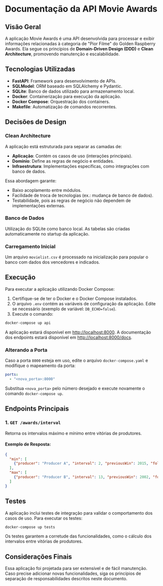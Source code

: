 # Documentação da API Movie Awards

## Visão Geral

A aplicação Movie Awards é uma API desenvolvida para processar e exibir informações relacionadas à categoria de "Pior Filme" do Golden Raspberry Awards. Ela segue os princípios de **Domain-Driven Design (DDD)** e **Clean Architecture**, promovendo manutenção e escalabilidade.

## Tecnologias Utilizadas

- **FastAPI**: Framework para desenvolvimento de APIs.
- **SQLModel**: ORM baseado em SQLAlchemy e Pydantic.
- **SQLite**: Banco de dados utilizado para armazenamento local.
- **Docker**: Containerização para execução da aplicação.
- **Docker Compose**: Orquestração dos containers.
- **Makefile**: Automatização de comandos recorrentes.

## Decisões de Design

### Clean Architecture

A aplicação está estruturada para separar as camadas de:

- **Aplicação**: Contém os casos de uso (interações principais).
- **Domínio**: Define as regras de negócio e entidades.
- **Infraestrutura**: Implementações específicas, como integrações com banco de dados.

Essa abordagem garante:

- Baixo acoplamento entre módulos.
- Facilidade de troca de tecnologias (ex.: mudança de banco de dados).
- Testabilidade, pois as regras de negócio não dependem de implementações externas.

### Banco de Dados

Utilização do SQLite como banco local. As tabelas são criadas automaticamente no startup da aplicação.

### Carregamento Inicial

Um arquivo `movielist.csv` é processado na inicialização para popular o banco com dados dos vencedores e indicados.

## Execução

Para executar a aplicação utilizando Docker Compose:

1. Certifique-se de ter o Docker e o Docker Compose instalados.
2. O arquivo `.env` contém as variáveis de configuração da aplicação. Edite se necessário (exemplo de variável: `DB_ECHO=false`).
3. Execute o comando:

```bash
docker-compose up api
```

A aplicação estará disponível em [http://localhost:8000](http://localhost:8000).
A documentação dos endpoints estará disponível em [http://localhost:8000/docs](http://localhost:8000/docs).


### Alterando a Porta

Caso a porta `8000` esteja em uso, edite o arquivo `docker-compose.yaml` e modifique o mapeamento da porta:

```yaml
ports:
  - "<nova_porta>:8000"
```

Substitua `<nova_porta>` pelo número desejado e execute novamente o comando `docker-compose up`.

## Endpoints Principais

### 1. **`GET /awards/interval`**

Retorna os intervalos máximo e mínimo entre vitórias de produtores.

#### Exemplo de Resposta:

```json
{
  "min": [
    {"producer": "Producer A", "interval": 2, "previousWin": 2015, "followingWin": 2017}
  ],
  "max": [
    {"producer": "Producer B", "interval": 13, "previousWin": 2002, "followingWin": 2015}
  ]
}
```

## Testes

A aplicação inclui testes de integração para validar o comportamento dos casos de uso.
Para executar os testes:

```bash
docker-compose up tests
```

Os testes garantem a corretude das funcionalidades, como o cálculo dos intervalos entre vitórias de produtores.

## Considerações Finais

Essa aplicação foi projetada para ser extensível e de fácil manutenção. Caso precise adicionar novas funcionalidades, siga os princípios de separação de responsabilidades descritos neste documento.
